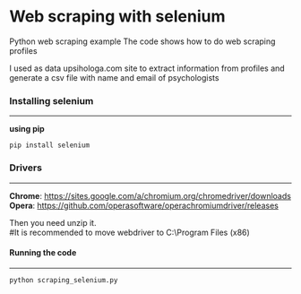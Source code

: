 # Web scraping with selenium
Python web scraping example
The code shows how to do web scraping profiles

I used as data upsihologa.com site to extract information from profiles and generate a csv file with name and email of psychologists

### Installing selenium
***

__using pip__
```
pip install selenium
```

### Drivers
***

__Chrome__: 
https://sites.google.com/a/chromium.org/chromedriver/downloads  
__Opera__: 
https://github.com/operasoftware/operachromiumdriver/releases  


Then you need unzip it.  
\#It is recommended to move webdriver to C:\Program Files (x86)

#### Running the code
***
```
python scraping_selenium.py
```
